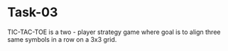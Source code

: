# Task-03
TIC-TAC-TOE is a two - player strategy game where goal is to align three same symbols in a row on a 3x3 grid. 

